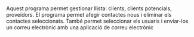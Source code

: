 #
Aquest programa permet gestionar llista: 
clients, 
clients potencials, 
proveïdors.
El programa permet afegir contactes nous i eliminar els contactes seleccionats. També permet seleccionar els usuaris i enviar-los un correu electrònic amb una aplicació de correu electrònic
